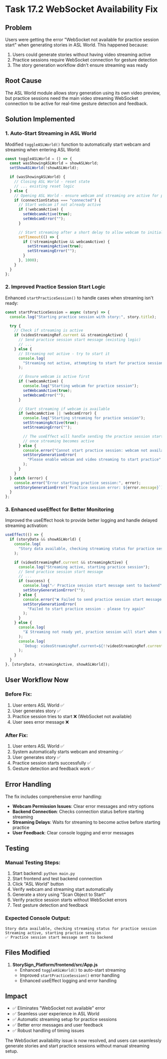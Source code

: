 # Task 17.2 WebSocket Availability Fix

## Problem

Users were getting the error "WebSocket not available for practice session start" when generating stories in ASL World. This happened because:

1. Users could generate stories without having video streaming active
2. Practice sessions require WebSocket connection for gesture detection
3. The story generation workflow didn't ensure streaming was ready

## Root Cause

The ASL World module allows story generation using its own video preview, but practice sessions need the main video streaming WebSocket connection to be active for real-time gesture detection and feedback.

## Solution Implemented

### 1. Auto-Start Streaming in ASL World

Modified `toggleASLWorld()` function to automatically start webcam and streaming when entering ASL World:

```javascript
const toggleASLWorld = () => {
  const wasShowingASLWorld = showASLWorld;
  setShowASLWorld(!showASLWorld);

  if (wasShowingASLWorld) {
    // Closing ASL World - reset state
    // ... existing reset logic
  } else {
    // Opening ASL World - ensure webcam and streaming are active for practice
    if (connectionStatus === "connected") {
      // Start webcam if not already active
      if (!webcamActive) {
        setWebcamActive(true);
        setWebcamError("");
      }

      // Start streaming after a short delay to allow webcam to initialize
      setTimeout(() => {
        if (!streamingActive && webcamActive) {
          setStreamingActive(true);
          setStreamingError("");
        }
      }, 1000);
    }
  }
};
```

### 2. Improved Practice Session Start Logic

Enhanced `startPracticeSession()` to handle cases when streaming isn't ready:

```javascript
const startPracticeSession = async (story) => {
  console.log("Starting practice session with story:", story.title);

  try {
    // Check if streaming is active
    if (videoStreamingRef.current && streamingActive) {
      // Send practice session start message (existing logic)
      // ...
    } else {
      // Streaming not active - try to start it
      console.log(
        "Streaming not active, attempting to start for practice session"
      );

      // Ensure webcam is active first
      if (!webcamActive) {
        console.log("Starting webcam for practice session");
        setWebcamActive(true);
        setWebcamError("");
      }

      // Start streaming if webcam is available
      if (webcamActive || !webcamError) {
        console.log("Starting streaming for practice session");
        setStreamingActive(true);
        setStreamingError("");

        // The useEffect will handle sending the practice session start message
        // once streaming becomes active
      } else {
        console.error("Cannot start practice session: webcam not available");
        setStoryGenerationError(
          "Please enable webcam and video streaming to start practice"
        );
      }
    }
  } catch (error) {
    console.error("Error starting practice session:", error);
    setStoryGenerationError(`Practice session error: ${error.message}`);
  }
};
```

### 3. Enhanced useEffect for Better Monitoring

Improved the useEffect hook to provide better logging and handle delayed streaming activation:

```javascript
useEffect(() => {
  if (storyData && showASLWorld) {
    console.log(
      "Story data available, checking streaming status for practice session"
    );

    if (videoStreamingRef.current && streamingActive) {
      console.log("Streaming active, starting practice session");
      // Send practice session start message
      // ...
      if (success) {
        console.log("✅ Practice session start message sent to backend");
        setStoryGenerationError("");
      } else {
        console.error("❌ Failed to send practice session start message");
        setStoryGenerationError(
          "Failed to start practice session - please try again"
        );
      }
    } else {
      console.log(
        "⏳ Streaming not ready yet, practice session will start when streaming becomes active"
      );
      console.log(
        `Debug: videoStreamingRef.current=${!!videoStreamingRef.current}, streamingActive=${streamingActive}`
      );
    }
  }
}, [storyData, streamingActive, showASLWorld]);
```

## User Workflow Now

### Before Fix:

1. User enters ASL World ✅
2. User generates story ✅
3. Practice session tries to start ❌ (WebSocket not available)
4. User sees error message ❌

### After Fix:

1. User enters ASL World ✅
2. System automatically starts webcam and streaming ✅
3. User generates story ✅
4. Practice session starts successfully ✅
5. Gesture detection and feedback work ✅

## Error Handling

The fix includes comprehensive error handling:

- **Webcam Permission Issues**: Clear error messages and retry options
- **Backend Connection**: Checks connection status before starting streaming
- **Streaming Delays**: Waits for streaming to become active before starting practice
- **User Feedback**: Clear console logging and error messages

## Testing

### Manual Testing Steps:

1. Start backend: `python main.py`
2. Start frontend and test backend connection
3. Click "ASL World" button
4. Verify webcam and streaming start automatically
5. Generate a story using "Scan Object to Start"
6. Verify practice session starts without WebSocket errors
7. Test gesture detection and feedback

### Expected Console Output:

```
Story data available, checking streaming status for practice session
Streaming active, starting practice session
✅ Practice session start message sent to backend
```

## Files Modified

1. **StorySign_Platform/frontend/src/App.js**
   - Enhanced `toggleASLWorld()` to auto-start streaming
   - Improved `startPracticeSession()` error handling
   - Enhanced useEffect logging and error handling

## Impact

- ✅ Eliminates "WebSocket not available" error
- ✅ Seamless user experience in ASL World
- ✅ Automatic streaming setup for practice sessions
- ✅ Better error messages and user feedback
- ✅ Robust handling of timing issues

The WebSocket availability issue is now resolved, and users can seamlessly generate stories and start practice sessions without manual streaming setup.
